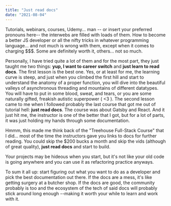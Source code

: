 ```yaml
---
title: "Just read docs"
date: "2021-08-04"
---
```


Tutorials, webinars, courses, Udemy... man -- or insert your preferred pronouns here-- the interwebs are filled with loads of them. How to become a better JS developer or all the nifty tricks in whatever programming language... and not much is wrong with them, except when it comes to charging $$$. Some are definitely worth it, others... not so much.

Personally, I have tried quite a lot of them and for the most part, they just taught me two things: **yup, I want to career switch** and **just learn to read docs**. The first lesson is the best one. Yes, or at least for me, the learning curve is steep, and just when you climbed the first hill and start to understand the anatomy of a proper function, you will dive into the beautiful valleys of asynchronous threading and mountains of different datatypes. You will have to put in some blood, sweat, and tears, or you are some naturally gifted, freakish autistic superpower ( <3 ).
The second lesson came to me when I followed probably the last course that got me out of tutorial hell: **just read docs**. The course was about Gatsby and React. And it just hit me, the instructor is one of the better that I got, but for a lot of parts, it was just holding my hands through some documentation.

Hmmm, this made me think back of the "Treehouse Full-Stack Course" that I did... most of the time the instructors gave you links to docs for further reading. You could skip the $200 bucks a month and skip the vids (although of great quality), **just read docs** and start to build.

Your projects may be hideous when you start, but it's not like your old code is going anywhere and you can use it as refactoring practice anyways.

To sum it all up: start figuring out what you want to do as a developer and pick the best documentation out there. If the docs are a mess, it's like getting surgery at a butcher shop. If the docs are good, the community probably is too and the ecosystem of the tech of said docs will probably stick around long enough --making it worth your while to learn and work with it.
